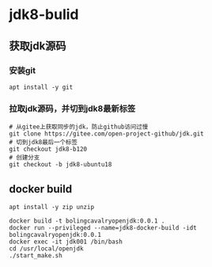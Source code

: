 # jdk8-bulid

## 获取jdk源码
### 安装git
```shell
apt install -y git
```
### 拉取jdk源码，并切到jdk8最新标签
```shell
# 从gitee上获取同步的jdk，防止github访问过慢
git clone https://gitee.com/open-project-github/jdk.git
# 切到jdk8最后一个标签
git checkout jdk8-b120
# 创建分支
git checkout -b jdk8-ubuntu18
```

## docker build
```shell
apt install -y zip unzip

docker build -t bolingcavalryopenjdk:0.0.1 .
docker run --privileged --name=jdk8-docker-build -idt bolingcavalryopenjdk:0.0.1
docker exec -it jdk001 /bin/bash
cd /usr/local/openjdk
./start_make.sh
```
